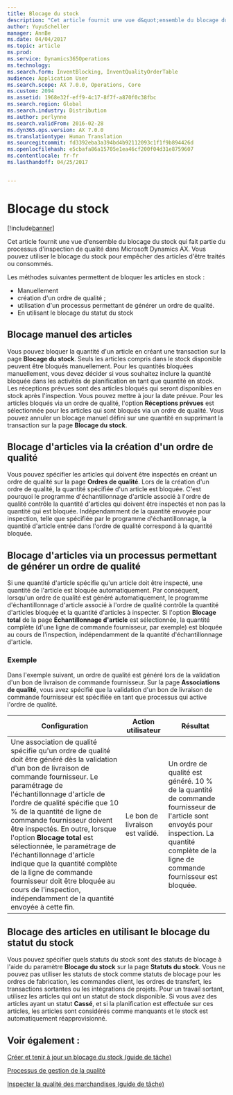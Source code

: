 ```yaml
---
title: Blocage du stock
description: "Cet article fournit une vue d&quot;ensemble du blocage du stock qui fait partie du processus d&quot;inspection de qualité dans Microsoft Dynamics AX. Vous pouvez utiliser le blocage du stock pour empêcher des articles d&quot;être traités ou consommés."
author: YuyuScheller
manager: AnnBe
ms.date: 04/04/2017
ms.topic: article
ms.prod: 
ms.service: Dynamics365Operations
ms.technology: 
ms.search.form: InventBlocking, InventQualityOrderTable
audience: Application User
ms.search.scope: AX 7.0.0, Operations, Core
ms.custom: 2094
ms.assetid: 1968e32f-eff9-4c17-8f7f-a870f0c38fbc
ms.search.region: Global
ms.search.industry: Distribution
ms.author: perlynne
ms.search.validFrom: 2016-02-28
ms.dyn365.ops.version: AX 7.0.0
ms.translationtype: Human Translation
ms.sourcegitcommit: fd3392eba3a394bd4b92112093c1f1f9b894426d
ms.openlocfilehash: e5cbafa86a15705e1ea46cf200f04d31e8759607
ms.contentlocale: fr-fr
ms.lasthandoff: 04/25/2017


---
```


# <a name="inventory-blocking"></a>Blocage du stock

[!include[banner](../includes/banner.md)]


Cet article fournit une vue d'ensemble du blocage du stock qui fait partie du processus d'inspection de qualité dans Microsoft Dynamics AX. Vous pouvez utiliser le blocage du stock pour empêcher des articles d'être traités ou consommés.

Les méthodes suivantes permettent de bloquer les articles en stock :
-   Manuellement
-   création d'un ordre de qualité ;
-   utilisation d'un processus permettant de générer un ordre de qualité.
-   En utilisant le blocage du statut du stock

## <a name="blocking-items-manually"></a>Blocage manuel des articles
Vous pouvez bloquer la quantité d'un article en créant une transaction sur la page **Blocage du stock**. Seuls les articles compris dans le stock disponible peuvent être bloqués manuellement. Pour les quantités bloquées manuellement, vous devez décider si vous souhaitez inclure la quantité bloquée dans les activités de planification en tant que quantité en stock. Les réceptions prévues sont des articles bloqués qui seront disponibles en stock après l'inspection. Vous pouvez mettre à jour la date prévue. Pour les articles bloqués via un ordre de qualité, l'option **Réceptions prévues** est sélectionnée pour les articles qui sont bloqués via un ordre de qualité. Vous pouvez annuler un blocage manuel défini sur une quantité en supprimant la transaction sur la page **Blocage du stock**.

## <a name="blocking-items-by-creating-a-quality-order"></a>Blocage d'articles via la création d'un ordre de qualité
Vous pouvez spécifier les articles qui doivent être inspectés en créant un ordre de qualité sur la page **Ordres de qualité**. Lors de la création d'un ordre de qualité, la quantité spécifiée d'un article est bloquée. C'est pourquoi le programme d'échantillonnage d'article associé à l'ordre de qualité contrôle la quantité d'articles qui doivent être inspectés et non pas la quantité qui est bloquée. Indépendamment de la quantité envoyée pour inspection, telle que spécifiée par le programme d'échantillonnage, la quantité d'article entrée dans l'ordre de qualité correspond à la quantité bloquée.

## <a name="blocking-items-by-using-a-process-that-generates-a-quality-order"></a>Blocage d'articles via un processus permettant de générer un ordre de qualité
Si une quantité d'article spécifie qu'un article doit être inspecté, une quantité de l'article est bloquée automatiquement. Par conséquent, lorsqu'un ordre de qualité est généré automatiquement, le programme d'échantillonnage d'article associé à l'ordre de qualité contrôle la quantité d'articles bloquée et la quantité d'articles à inspecter. Si l'option **Blocage total** de la page **Échantillonnage d'article** est sélectionnée, la quantité complète (d'une ligne de commande fournisseur, par exemple) est bloquée au cours de l'inspection, indépendamment de la quantité d'échantillonnage d'article.
### <a name="example"></a>Exemple

Dans l'exemple suivant, un ordre de qualité est généré lors de la validation d'un bon de livraison de commande fournisseur. Sur la page **Associations de qualité**, vous avez spécifié que la validation d'un bon de livraison de commande fournisseur est spécifiée en tant que processus qui active l'ordre de qualité.

|Configuration                                                                     |Action utilisateur                 |Résultat             |
|--------------------------------------------------------------------------|----------------------------|-------------------|
| Une association de qualité spécifie qu'un ordre de qualité doit être généré dès la validation d'un bon de livraison de commande fournisseur. Le paramétrage de l'échantillonnage d'article de l'ordre de qualité spécifie que 10 % de la quantité de ligne de commande fournisseur doivent être inspectés. En outre, lorsque l'option **Blocage total** est sélectionnée, le paramétrage de l'échantillonnage d'article indique que la quantité complète de la ligne de commande fournisseur doit être bloquée au cours de l'inspection, indépendamment de la quantité envoyée à cette fin. | Le bon de livraison est validé. | Un ordre de qualité est généré. 10 % de la quantité de commande fournisseur de l'article sont envoyés pour inspection. La quantité complète de la ligne de commande fournisseur est bloquée. |

## <a name="blocking-items-by-using-inventory-status-blocking"></a>Blocage des articles en utilisant le blocage du statut du stock
Vous pouvez spécifier quels statuts du stock sont des statuts de blocage à l'aide du paramètre **Blocage du stock** sur la page **Statuts du stock**.  Vous ne pouvez pas utiliser les statuts de stock comme statuts de blocage pour les ordres de fabrication, les commandes client, les ordres de transfert, les transactions sortantes ou les intégrations de projets. Pour un travail sortant, utilisez les articles qui ont un statut de stock disponible. Si vous avez des articles ayant un statut **Cassé**, et si la planification est effectuée sur ces articles, les articles sont considérés comme manquants et le stock est automatiquement réapprovisionné.



<a name="see-also"></a>Voir également :
--------

[Créer et tenir à jour un blocage du stock (guide de tâche)](https://ax.help.dynamics.com/en/wiki/create-and-maintain-an-inventory-blocking/)

[Processus de gestion de la qualité](quality-management-processes.md)

[Inspecter la qualité des marchandises (guide de tâche)](https://ax.help.dynamics.com/en/wiki/inspect-the-quality-of-goods/)




